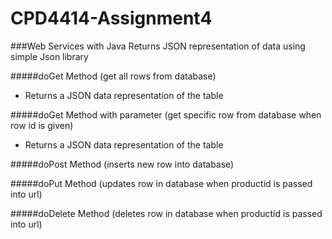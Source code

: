 # CPD4414-Assignment4

###Web Services with Java
Returns JSON representation of data using simple Json library

#####doGet Method (get all rows from database)
* Returns a JSON data representation of the table

#####doGet Method with parameter (get specific row from database when row id is given)
* Returns a JSON data representation of the table

#####doPost Method  (inserts new row into database)

#####doPut Method  (updates row in database when productid is passed into url)

#####doDelete Method  (deletes row in database when productid is passed into url)
